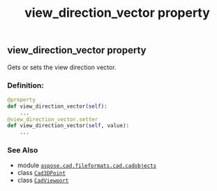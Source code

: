 ﻿---
title: view_direction_vector property
second_title: Aspose.CAD for Python via .NET API References
description: 
type: docs
weight: 840
url: /python-net/aspose.cad.fileformats.cad.cadobjects/cadviewport/view_direction_vector/
is_root: false
---

## view_direction_vector property


Gets or sets the view direction vector.
### Definition:
```python
@property
def view_direction_vector(self):
    ...
@view_direction_vector.setter
def view_direction_vector(self, value):
    ...
```

### See Also
* module [`aspose.cad.fileformats.cad.cadobjects`](../../)
* class [`Cad3DPoint`](/cad/python-net/aspose.cad.fileformats.cad.cadobjects/cad3dpoint)
* class [`CadViewport`](/cad/python-net/aspose.cad.fileformats.cad.cadobjects/cadviewport)
